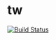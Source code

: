 # tw

[![Build Status](https://travis-ci.org/Toolwatchapp/tw-backend.svg?branch=master)](https://travis-ci.org/Toolwatchapp/tw-backend)
  
